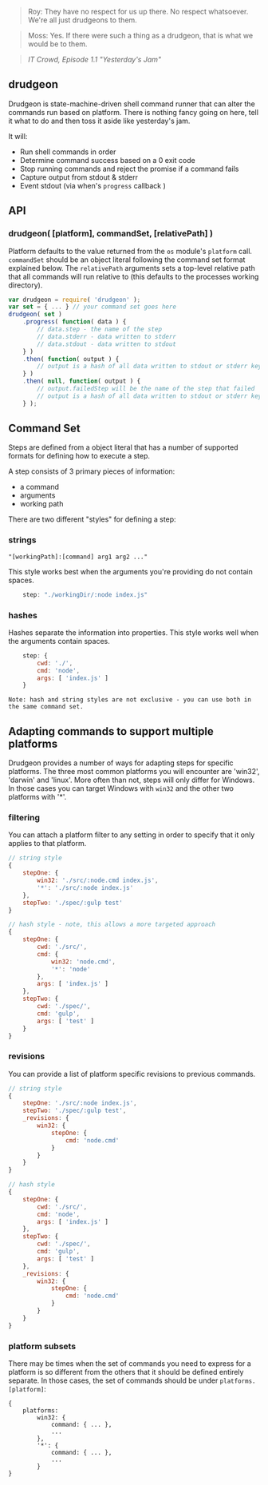> Roy: They have no respect for us up there. No respect whatsoever. We're all just drudgeons to them. 

> Moss: Yes. If there were such a thing as a drudgeon, that is what we would be to them. 

> _IT Crowd, Episode 1.1 "Yesterday's Jam"_ 

## drudgeon
Drudgeon is state-machine-driven shell command runner that can alter the commands run based on platform. There is nothing fancy going on here, tell it what to do and then toss it aside like yesterday's jam.

It will:
 * Run shell commands in order
 * Determine command success based on a 0 exit code
 * Stop running commands and reject the promise if a command fails
 * Capture output from stdout & stderr
 * Event stdout (via when's `progress` callback )

## API

### drudgeon( [platform], commandSet, [relativePath] )
Platform defaults to the value returned from the `os` module's `platform` call. `commandSet` should be an object literal following the command set format explained below. The `relativePath` arguments sets a top-level relative path that all commands will run relative to (this defaults to the processes working directory).

```javascript
var drudgeon = require( 'drudgeon' );
var set = { ... } // your command set goes here
drudgeon( set )
	.progress( function( data ) {
		// data.step - the name of the step
		// data.stderr - data written to stderr
		// data.stdout - data written to stdout
	} )
	.then( function( output ) {
		// output is a hash of all data written to stdout or stderr keyed by step name
	} )
	.then( null, function( output ) {
		// output.failedStep will be the name of the step that failed
		// output is a hash of all data written to stdout or stderr keyed by step name
	} );
```

## Command Set
Steps are defined from a object literal that has a number of supported formats for defining how to execute a step.

A step consists of 3 primary pieces of information:
 * a command
 * arguments
 * working path

There are two different "styles" for defining a step:

### strings
	"[workingPath]:[command] arg1 arg2 ..."
This style works best when the arguments you're providing do not contain spaces.

```javascript
	step: "./workingDir/:node index.js"
```

### hashes
Hashes separate the information into properties. This style works well when the arguments contain spaces.
```javascript
	step: {
		cwd: './',
		cmd: 'node',
		args: [ 'index.js' ]
	}
```

	Note: hash and string styles are not exclusive - you can use both in the same command set.

## Adapting commands to support multiple platforms
Drudgeon provides a number of ways for adapting steps for specific platforms. The three most common platforms you will encounter are 'win32', 'darwin' and 'linux'. More often than not, steps will only differ for Windows. In those cases you can target Windows with `win32` and the other two platforms with '*'.

### filtering
You can attach a platform filter to any setting in order to specify that it only applies to that platform.

```javascript
// string style
{
	stepOne: {
		win32: './src/:node.cmd index.js',
		'*': './src/:node index.js'
	},
	stepTwo: './spec/:gulp test'
}

// hash style - note, this allows a more targeted approach
{
	stepOne: {
		cwd: './src/',
		cmd: {
			win32: 'node.cmd',
			'*': 'node'
		},
		args: [ 'index.js' ]
	},
	stepTwo: {
		cwd: './spec/',
		cmd: 'gulp',
		args: [ 'test' ]
	}
}

```

### revisions
You can provide a list of platform specific revisions to previous commands.

```javascript
// string style
{
	stepOne: './src/:node index.js',
	stepTwo: './spec/:gulp test',
	_revisions: {
		win32: {
			stepOne: {
				cmd: 'node.cmd'
			}
		}
	}
}

// hash style
{
	stepOne: {
		cwd: './src/',
		cmd: 'node',
		args: [ 'index.js' ]
	},
	stepTwo: {
		cwd: './spec/',
		cmd: 'gulp',
		args: [ 'test' ]
	},
	_revisions: {
		win32: {
			stepOne: {
				cmd: 'node.cmd'
			}
		}
	}
}

```

### platform subsets
There may be times when the set of commands you need to express for a platform is so different from the others that it should be defined entirely separate. In those cases, the set of commands should be under `platforms.[platform]`:

```
{
	platforms:
		win32: {
			command: { ... },
			...
		},
		'*': {
			command: { ... },
			...
		}
}
```